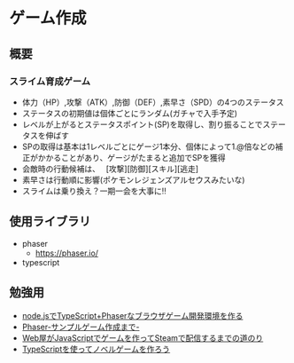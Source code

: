 # ゲーム作成
## 概要
### スライム育成ゲーム
- 体力（HP）,攻撃（ATK）,防御（DEF）,素早さ（SPD）の4つのステータス
- ステータスの初期値は個体ごとにランダム(ガチャで入手予定)
- レベルが上がるとステータスポイント(SP)を取得し、割り振ることでステータスを伸ばす
- SPの取得は基本は1レベルごとにゲージ1本分、個体によって1.@倍などの補正がかかることがあり、ゲージがたまると追加でSPを獲得
- 会敵時の行動候補は、　  [攻撃][防御][スキル][逃走]
- 素早さは行動順に影響(ポケモンレジェンズアルセウスみたいな)
- スライムは乗り換え？一期一会を大事に‼

## 使用ライブラリ
- phaser
  - https://phaser.io/
- typescript

## 勉強用
- [node.jsでTypeScript+Phaserなブラウザゲーム開発環境を作る](https://tech.e3factory.com/programming/2551)
- [Phaser-サンプルゲーム作成まで-](https://note.com/_kikiyo_/n/n350a43dcbf37)
- [Web屋がJavaScriptでゲームを作ってSteamで配信するまでの道のり](https://qiita.com/laineus/items/0bb62f58910ccdfa1d34)
- [TypeScriptを使ってノベルゲームを作ろう](https://qiita.com/non_cal/items/622108030aa2e516260c)
